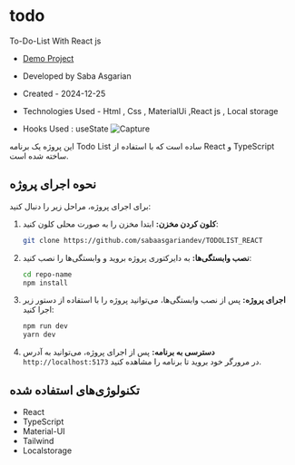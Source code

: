 # todo 
To-Do-List With React js
- [Demo Project](https://todo-mu-black.vercel.app/)


- Developed by Saba Asgarian

- Created - 2024-12-25

- Technologies Used - Html , Css , MaterialUi ,React js , Local storage

- Hooks Used : useState 
![Capture](https://github.com/user-attachments/assets/1cbcfe66-ae56-4e76-aead-b994dfba457c)




این پروژه یک برنامه Todo List ساده است که با استفاده از React و TypeScript ساخته شده است.

## نحوه اجرای پروژه

برای اجرای پروژه، مراحل زیر را دنبال کنید:

1. **کلون کردن مخزن:**
   ابتدا مخزن را به صورت محلی کلون کنید:
   ```bash
   git clone https://github.com/sabaasgariandev/TODOLIST_REACT
   ```

2. **نصب وابستگی‌ها:**
   به دایرکتوری پروژه بروید و وابستگی‌ها را نصب کنید:
   ```bash
   cd repo-name
   npm install
   ```

3. **اجرای پروژه:**
   پس از نصب وابستگی‌ها، می‌توانید پروژه را با استفاده از دستور زیر اجرا کنید:
   ```bash
   npm run dev
   yarn dev 
   ```

4. **دسترسی به برنامه:**
   پس از اجرای پروژه، می‌توانید به آدرس `http://localhost:5173` در مرورگر خود بروید تا برنامه را مشاهده کنید.

## تکنولوژی‌های استفاده شده
- React
- TypeScript
- Material-UI
- Tailwind
- Localstorage
